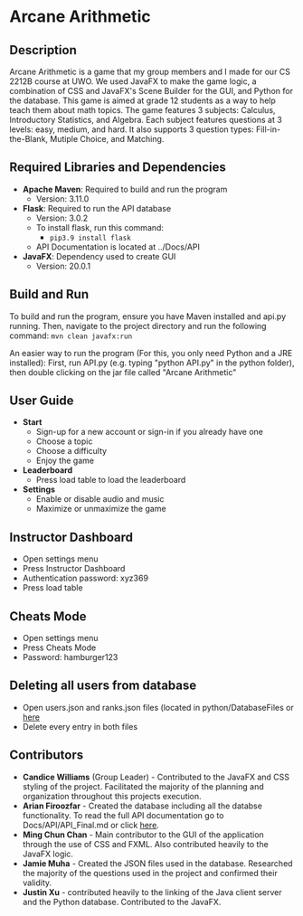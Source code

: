 # Arcane Arithmetic

## Description

Arcane Arithmetic is a game that my group members and I made for our CS 2212B course at UWO. We used JavaFX to make the game logic, a combination of CSS and JavaFX's Scene Builder for the GUI, and Python for the database. This game is aimed at grade 12 students as a way to help teach them about math topics. The game features 3 subjects: Calculus, Introductory Statistics, and Algebra. Each subject features questions at 3 levels: easy, medium, and hard. It also supports 3 question types: Fill-in-the-Blank, Mutiple Choice, and Matching.

## Required Libraries and Dependencies
- **Apache Maven**: Required to build and run the program
  - Version: 3.11.0
- **Flask**: Required to run the API database
  - Version: 3.0.2
  - To install flask, run this command:
    - ```pip3.9 install flask```
  - API Documentation is located at ../Docs/API
- **JavaFX**: Dependency used to create GUI
  - Version: 20.0.1
## Build and Run
To build and run the program, ensure you have Maven installed and api.py running. Then, navigate to the project directory and run the following command: 
```mvn clean javafx:run```

An easier way to run the program (For this, you only need Python and a JRE installed): First, run API.py (e.g. typing "python API.py" in the python folder), then double clicking on the jar file called "Arcane Arithmetic"

## User Guide
- **Start**
  - Sign-up for a new account or sign-in if you already have one
  - Choose a topic
  - Choose a difficulty
  - Enjoy the game
- **Leaderboard**
  - Press load table to load the leaderboard
- **Settings**
  - Enable or disable audio and music
  - Maximize or unmaximize the game

## Instructor Dashboard

- Open settings menu
- Press Instructor Dashboard
- Authentication password: xyz369
- Press load table

## Cheats Mode

- Open settings menu
- Press Cheats Mode
- Password: hamburger123

## Deleting all users from database

- Open users.json and ranks.json files (located in python/DatabaseFiles or [here](DatabaseFiles)
- Delete every entry in both files

## Contributors 

- **Candice Williams** (Group Leader) - Contributed to the JavaFX and CSS styling of the project. Facilitated the majority of the planning and organization throughout this projects execution.
- **Arian Firoozfar** - Created the database including all the databse functionality. To read the full API documentation go to Docs/API/API_Final.md or click [here](API_Final.md).
- **Ming Chun Chan** - Main contributor to the GUI of the application through the use of CSS and FXML. Also contributed heavily to the JavaFX logic.
- **Jamie Muha** - Created the JSON files used in the database. Researched the majority of the questions used in the project and confirmed their validity.
- **Justin Xu** - contributed heavily to the linking of the Java client server and the Python database. Contributed to the JavaFX.
